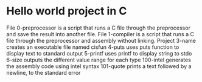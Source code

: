 # Hello world project in C
File 0-preprocessor is a script that runs a C file through the preprocessor and save the result into another file.
File 1-compiler is a script that runs a C file through the preprocessor and assembly without linking.
Project 3-name creates an executable file named cisfun
4-puts uses puts function to display text to standard output
5-printf uses printf to display string to stdo
6-size outputs the different value range for each type
100-intel generates the assembly code using intel syntax
101-quote prints a text followed by a newline, to the standard error

